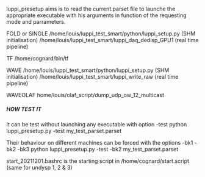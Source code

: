 luppi_presetup aims is to read the current.parset file to launche the appropriate executable with his arguments in function of the requesting mode and parrameters.

FOLD or SINGLE /home/louis/luppi_test_smart/python/luppi_setup.py (SHM initialisation)
               /home/louis/luppi_test_smart/luppi_daq_dedisp_GPU1 (real time pipeline)

TF   /home/cognard/bin/tf

WAVE /home/louis/luppi_test_smart/python/luppi_setup.py (SHM initialisation)
     /home/louis/luppi_test_smart/luppi_write_raw (real time pipeline)

WAVEOLAF  home/louis/olaf_script/dump_udp_ow_12_multicast


#####  HOW TEST IT

It can be test without launching any executable with option -test
python luppi_presetup.py -test my_test_parset.parset

Their behaviour on different machines can be forced with the options -bk1 -bk2 -bk3
python luppi_presetup.py -test -bk2 my_test_parset.parset







start_20211201.bashrc is the starting script in /home/cognard/start.script (same for undysp 1, 2 & 3)
